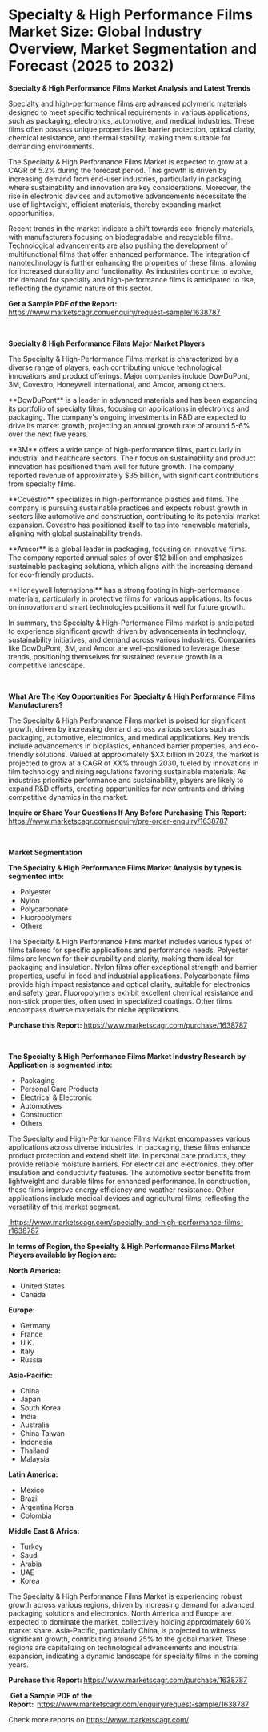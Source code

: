 <p><h1>Specialty & High Performance Films Market Size: Global Industry Overview, Market Segmentation and Forecast (2025 to 2032)</h1></p><p><strong>Specialty & High Performance Films Market Analysis and Latest Trends</strong></p>
<p><p>Specialty and high-performance films are advanced polymeric materials designed to meet specific technical requirements in various applications, such as packaging, electronics, automotive, and medical industries. These films often possess unique properties like barrier protection, optical clarity, chemical resistance, and thermal stability, making them suitable for demanding environments.</p><p>The Specialty & High Performance Films Market is expected to grow at a CAGR of 5.2% during the forecast period. This growth is driven by increasing demand from end-user industries, particularly in packaging, where sustainability and innovation are key considerations. Moreover, the rise in electronic devices and automotive advancements necessitate the use of lightweight, efficient materials, thereby expanding market opportunities.</p><p>Recent trends in the market indicate a shift towards eco-friendly materials, with manufacturers focusing on biodegradable and recyclable films. Technological advancements are also pushing the development of multifunctional films that offer enhanced performance. The integration of nanotechnology is further enhancing the properties of these films, allowing for increased durability and functionality. As industries continue to evolve, the demand for specialty and high-performance films is anticipated to rise, reflecting the dynamic nature of this sector.</p></p>
<p><strong>Get a Sample PDF of the Report:&nbsp;</strong> <a href="https://www.marketscagr.com/enquiry/request-sample/1638787?utm_campaign=2882&utm_medium=2&utm_source=Github&utm_content=ia&utm_term=23032025&utm_id=specialty-high-performance-films">https://www.marketscagr.com/enquiry/request-sample/1638787</a></p>
<p>&nbsp;</p>
<p><strong>Specialty & High Performance Films Major Market Players</strong></p>
<p><p>The Specialty & High-Performance Films market is characterized by a diverse range of players, each contributing unique technological innovations and product offerings. Major companies include DowDuPont, 3M, Covestro, Honeywell International, and Amcor, among others.</p><p>**DowDuPont** is a leader in advanced materials and has been expanding its portfolio of specialty films, focusing on applications in electronics and packaging. The company's ongoing investments in R&D are expected to drive its market growth, projecting an annual growth rate of around 5-6% over the next five years.</p><p>**3M** offers a wide range of high-performance films, particularly in industrial and healthcare sectors. Their focus on sustainability and product innovation has positioned them well for future growth. The company reported revenue of approximately $35 billion, with significant contributions from specialty films.</p><p>**Covestro** specializes in high-performance plastics and films. The company is pursuing sustainable practices and expects robust growth in sectors like automotive and construction, contributing to its potential market expansion. Covestro has positioned itself to tap into renewable materials, aligning with global sustainability trends.</p><p>**Amcor** is a global leader in packaging, focusing on innovative films. The company reported annual sales of over $12 billion and emphasizes sustainable packaging solutions, which aligns with the increasing demand for eco-friendly products.</p><p>**Honeywell International** has a strong footing in high-performance materials, particularly in protective films for various applications. Its focus on innovation and smart technologies positions it well for future growth.</p><p>In summary, the Specialty & High-Performance Films market is anticipated to experience significant growth driven by advancements in technology, sustainability initiatives, and demand across various industries. Companies like DowDuPont, 3M, and Amcor are well-positioned to leverage these trends, positioning themselves for sustained revenue growth in a competitive landscape.</p></p>
<p>&nbsp;</p>
<p><strong>What Are The Key Opportunities For Specialty & High Performance Films Manufacturers?</strong></p>
<p><p>The Specialty & High Performance Films market is poised for significant growth, driven by increasing demand across various sectors such as packaging, automotive, electronics, and medical applications. Key trends include advancements in bioplastics, enhanced barrier properties, and eco-friendly solutions. Valued at approximately $XX billion in 2023, the market is projected to grow at a CAGR of XX% through 2030, fueled by innovations in film technology and rising regulations favoring sustainable materials. As industries prioritize performance and sustainability, players are likely to expand R&D efforts, creating opportunities for new entrants and driving competitive dynamics in the market.</p></p>
<p><strong>Inquire or Share Your Questions If Any Before Purchasing This Report:</strong> <a href="https://www.marketscagr.com/enquiry/pre-order-enquiry/1638787?utm_campaign=2882&utm_medium=2&utm_source=Github&utm_content=ia&utm_term=23032025&utm_id=specialty-high-performance-films">https://www.marketscagr.com/enquiry/pre-order-enquiry/1638787</a></p>
<p>&nbsp;</p>
<p><strong>Market Segmentation</strong></p>
<p><strong>The Specialty & High Performance Films Market Analysis by types is segmented into:</strong></p>
<p><ul><li>Polyester</li><li>Nylon</li><li>Polycarbonate</li><li>Fluoropolymers</li><li>Others</li></ul></p>
<p><p>The Specialty & High Performance Films market includes various types of films tailored for specific applications and performance needs. Polyester films are known for their durability and clarity, making them ideal for packaging and insulation. Nylon films offer exceptional strength and barrier properties, useful in food and industrial applications. Polycarbonate films provide high impact resistance and optical clarity, suitable for electronics and safety gear. Fluoropolymers exhibit excellent chemical resistance and non-stick properties, often used in specialized coatings. Other films encompass diverse materials for niche applications.</p></p>
<p><strong>Purchase this Report:&nbsp;</strong><a href="https://www.marketscagr.com/purchase/1638787?utm_campaign=2882&utm_medium=2&utm_source=Github&utm_content=ia&utm_term=23032025&utm_id=specialty-high-performance-films">https://www.marketscagr.com/purchase/1638787</a></p>
<p>&nbsp;</p>
<p><strong>The Specialty & High Performance Films Market Industry Research by Application is segmented into:</strong></p>
<p><ul><li>Packaging</li><li>Personal Care Products</li><li>Electrical & Electronic</li><li>Automotives</li><li>Construction</li><li>Others</li></ul></p>
<p><p>The Specialty and High-Performance Films Market encompasses various applications across diverse industries. In packaging, these films enhance product protection and extend shelf life. In personal care products, they provide reliable moisture barriers. For electrical and electronics, they offer insulation and conductivity features. The automotive sector benefits from lightweight and durable films for enhanced performance. In construction, these films improve energy efficiency and weather resistance. Other applications include medical devices and agricultural films, reflecting the versatility of this market segment.</p></p>
<p><a href="https://www.marketscagr.com/specialty-and-high-performance-films-r1638787?utm_campaign=2882&utm_medium=2&utm_source=Github&utm_content=ia&utm_term=23032025&utm_id=specialty-high-performance-films">&nbsp;https://www.marketscagr.com/specialty-and-high-performance-films-r1638787</a></p>
<p><strong>In terms of Region, the Specialty & High Performance Films Market Players available by Region are:</strong></p>
<p>
    <p> <strong> North America: </strong>
        <ul>
            <li>United States</li>
            <li>Canada</li>
        </ul>
        </p> 
    <p> <strong> Europe: </strong>
        <ul>
            <li>Germany</li>
            <li>France</li>
            <li>U.K.</li>
            <li>Italy</li>
            <li>Russia</li>
        </ul>
        </p> 
    <p> <strong> Asia-Pacific: </strong>
        <ul>
            <li>China</li>
            <li>Japan</li>
            <li>South Korea</li>
            <li>India</li>
            <li>Australia</li>
            <li>China Taiwan</li>
            <li>Indonesia</li>
            <li>Thailand</li>
            <li>Malaysia</li>
        </ul>
        </p> 
    <p> <strong> Latin America: </strong>
        <ul>
            <li>Mexico</li>
            <li>Brazil</li>
            <li>Argentina Korea</li>
            <li>Colombia</li>
        </ul>
        </p> 
    <p> <strong> Middle East & Africa: </strong>
        <ul>
            <li>Turkey</li>
            <li>Saudi</li>
            <li>Arabia</li>
            <li>UAE</li>
            <li>Korea</li>
        </ul>
    </p>
    </p>
<p><p>The Specialty & High Performance Films Market is experiencing robust growth across various regions, driven by increasing demand for advanced packaging solutions and electronics. North America and Europe are expected to dominate the market, collectively holding approximately 60% market share. Asia-Pacific, particularly China, is projected to witness significant growth, contributing around 25% to the global market. These regions are capitalizing on technological advancements and industrial expansion, indicating a dynamic landscape for specialty films in the coming years.</p></p>
<p><strong>Purchase this Report: </strong><a href="https://www.marketscagr.com/purchase/1638787?utm_campaign=2882&utm_medium=2&utm_source=Github&utm_content=ia&utm_term=23032025&utm_id=specialty-high-performance-films">https://www.marketscagr.com/purchase/1638787</a></p>
<p>&nbsp;<strong>Get a Sample PDF of the Report:&nbsp;&nbsp;</strong><a href="https://www.marketscagr.com/enquiry/request-sample/1638787?utm_campaign=2882&utm_medium=2&utm_source=Github&utm_content=ia&utm_term=23032025&utm_id=specialty-high-performance-films">https://www.marketscagr.com/enquiry/request-sample/1638787</a></p>
<p><strong></strong></p>
<p>Check more reports on <a href="https://www.marketscagr.com/?utm_campaign=2882&utm_medium=2&utm_source=Github&utm_content=ia&utm_term=23032025&utm_id=specialty-high-performance-films">https://www.marketscagr.com/</a></p>